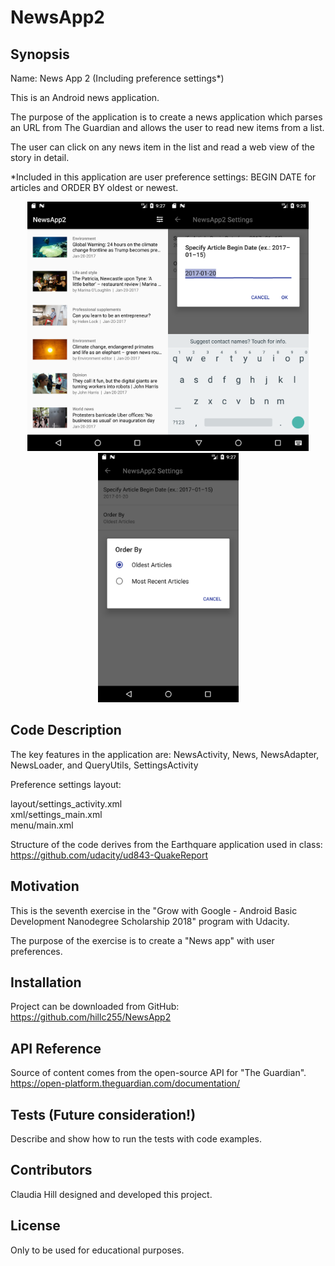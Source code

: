 # NewsApp2

## Synopsis

Name: News App 2 (Including preference settings*)

This is an Android news application.

The purpose of the application is to create a news application which parses an URL from The Guardian and allows the user to read
new items from a list. 

The user can click on any news item in the list and read a web view of the story in detail. 
 
 *Included in this application are user preference settings: BEGIN DATE for articles and ORDER BY oldest or newest.
 

<p align="center">
 <kbd><img width="225" height="399" src="readme_assets/NewsApp2a.png"></kbd><kbd><img width="225" height="399" src="readme_assets/NewsApp2b.png"></kbd><kbd><img width="225" height="399" src="readme_assets/NewsApp2c.png"></kbd>
</p>

## Code Description

The key features in the application are:  NewsActivity, News, NewsAdapter, NewsLoader, and QueryUtils, SettingsActivity

Preference settings layout:  

layout/settings_activity.xml</br>
xml/settings_main.xml</br>
menu/main.xml</br>

Structure of the code derives from the Earthquare application used in class:
https://github.com/udacity/ud843-QuakeReport</br>


## Motivation

This is the seventh exercise in the "Grow with Google - Android Basic Development Nanodegree Scholarship 2018" program with Udacity.

The purpose of the exercise is to create a "News app" with user preferences.

## Installation

Project can be downloaded from GitHub:  
https://github.com/hillc255/NewsApp2</br>

## API Reference

Source of content comes from the open-source API for "The Guardian". 
https://open-platform.theguardian.com/documentation/</br>

## Tests (Future consideration!)

Describe and show how to run the tests with code examples.

## Contributors

Claudia Hill designed and developed this project.

## License

Only to be used for educational purposes.

